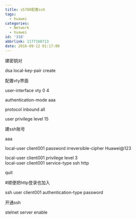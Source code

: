 ```yaml
---
title: s5700配置ssh
tags:
  - huawei
categories:
  - Network
  - huawei
id: '318'
abbrlink: 1177160713
date: 2016-09-12 01:17:00
---
```


建密钥对

dsa local-key-pair create

  

配置vty界面

user-interface vty 0 4

authentication-mode aaa

protocol inbound all

user privilege level 15

  

建ssh账号

aaa

local-user client001 password irreversible-cipher Huawei@123

local-user client001 privilege level 3  
local-user client001 service-type ssh http

quit       

#顺便把http登录也加入

ssh user client001 authentication-type password  
  
开通ssh

stelnet server enable